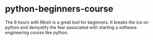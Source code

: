 # python-beginners-course
The 6 hours with Mosh is a great tool for beginners.
It breaks the ice on python and demystify the fear associated with starting a software engineering course like python.
